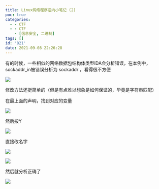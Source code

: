 ```yaml
---
title: Linux网络程序逆向小笔记 (2)
poc: true
categories:
  - - CTF
  - - CTF
    - [信息安全, 二进制]
tags: []
id: '821'
date: 2021-09-08 22:26:28
---
```


有的时候，一些相似的网络数据包结构体类型IDA会分析错误，在本例中，sockaddr\_in被错误分析为 sockaddr ，看得很不方便

![](https://raw.githubusercontent.com/Valkierja/ALLPIC/main/img/202303181053803.png)

修改方法还挺简单的（但是有点难以想象是如何保证的，毕竟是字符串匹配）

在最上面的声明，找到对应的变量

![](https://raw.githubusercontent.com/Valkierja/ALLPIC/main/img/202303181053629.png)

然后按Y

![](https://raw.githubusercontent.com/Valkierja/ALLPIC/main/img/202303181053729.png)

直接改名字

![](https://raw.githubusercontent.com/Valkierja/ALLPIC/main/img/202303181054704.png)

![](https://raw.githubusercontent.com/Valkierja/ALLPIC/main/img/202303181054897.png)

然后就分析正确了

![](https://raw.githubusercontent.com/Valkierja/ALLPIC/main/img/202303181054779.png)
